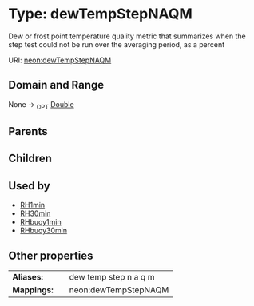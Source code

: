 
# Type: dewTempStepNAQM


Dew or frost point temperature quality metric that summarizes when the step test could not be run over the averaging period, as a percent

URI: [neon:dewTempStepNAQM](https://data.neonscience.org/dewTempStepNAQM)


## Domain and Range

None ->  <sub>OPT</sub> [Double](types/Double.md)

## Parents


## Children


## Used by

 * [RH1min](RH1min.md)
 * [RH30min](RH30min.md)
 * [RHbuoy1min](RHbuoy1min.md)
 * [RHbuoy30min](RHbuoy30min.md)

## Other properties

|  |  |  |
| --- | --- | --- |
| **Aliases:** | | dew temp step n a q m |
| **Mappings:** | | neon:dewTempStepNAQM |


